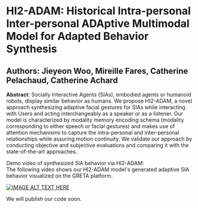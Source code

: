 # HI2-ADAM: Historical Intra-personal Inter-personal ADAptive Multimodal Model for Adapted Behavior Synthesis

## Authors: Jieyeon Woo, Mireille Fares, Catherine Pelachaud, Catherine Achard

**Abstract**: Socially Interactive Agents (SIAs), embodied agents or humanoid robots, display similar behavior as humans. We propose HI2-ADAM, a novel approach synthesizing adaptive facial gestures for SIAs while interacting with Users and acting interchangeably as a speaker or as a listener. Our model is characterized by modality memory encoding schema (modality corresponding to either speech or facial gestures) and makes use of attention mechanisms to capture the intra-personal and inter-personal relationships while assuring motion continuity. We validate our approach by conducting objective and subjective evaluations and comparing it with the state-of-the-art approaches.

Demo video of synthesized SIA behavior via HI2-ADAM:\
The following video shows our HI2-ADAM model's generated adaptive SIA behavior visualized on the GRETA platform.

[![IMAGE ALT TEXT HERE](https://img.youtube.com/vi/8b1LgkOZPU0/0.jpg)](https://www.youtube.com/watch?v=8b1LgkOZPU0)

We will publish our code soon.
